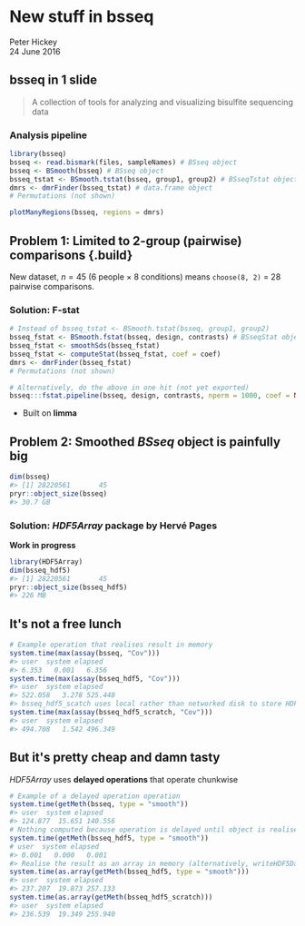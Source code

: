 # New stuff in __bsseq__
Peter Hickey  
24 June 2016  



## __bsseq__ in 1 slide

> A collection of tools for analyzing and visualizing bisulfite sequencing data

### Analysis pipeline


```r
library(bsseq)
bsseq <- read.bismark(files, sampleNames) # BSseq object
bsseq <- BSmooth(bsseq) # BSseq object
bsseq_tstat <- BSmooth.tstat(bsseq, group1, group2) # BSseqTstat object
dmrs <- dmrFinder(bsseq_tstat) # data.frame object
# Permutations (not shown)

plotManyRegions(bsseq, regions = dmrs)
```
## Problem 1: Limited to 2-group (pairwise) comparisons {.build}

New dataset, $n = 45$ (6 people $\times$ 8 conditions) means `choose(8, 2)` = 28 pairwise comparisons.

### Solution: F-stat


```r
# Instead of bsseq_tstat <- BSmooth.tstat(bsseq, group1, group2)
bsseq_fstat <- BSmooth.fstat(bsseq, design, contrasts) # BSseqStat object
bsseq_fstat <- smoothSds(bsseq_fstat)
bsseq_fstat <- computeStat(bsseq_fstat, coef = coef)
dmrs <- dmrFinder(bsseq_fstat)
# Permutations (not shown)

# Alternatively, do the above in one hit (not yet exported)
bsseq:::fstat.pipeline(bsseq, design, contrasts, nperm = 1000, coef = NULL)
```

- Built on __limma__

## Problem 2: Smoothed _BSseq_ object is painfully big


```r
dim(bsseq)
#> [1] 28220561       45
pryr::object_size(bsseq)
#> 30.7 GB
```

### Solution: _HDF5Array_ package by Hervé Pages

__Work in progress__


```r
library(HDF5Array)
dim(bsseq_hdf5)
#> [1] 28220561       45
pryr::object_size(bsseq_hdf5)
#> 226 MB
```

## It's not a free lunch


```r
# Example operation that realises result in memory
system.time(max(assay(bsseq, "Cov")))
#> user  system elapsed
#> 6.353   0.001   6.356
system.time(max(assay(bsseq_hdf5, "Cov")))
#> user  system elapsed
#> 522.058   3.278 525.448
#> bsseq_hdf5_scatch uses local rather than networked disk to store HDF5 files
system.time(max(assay(bsseq_hdf5_scratch, "Cov")))
#> user  system elapsed
#> 494.708   1.542 496.349
```

## But it's pretty cheap and damn tasty

_HDF5Array_ uses __delayed operations__ that operate chunkwise


```r
# Example of a delayed operation operation
system.time(getMeth(bsseq, type = "smooth"))
#> user  system elapsed
#> 124.877  15.651 140.556
# Nothing computed because operation is delayed until object is realised!
system.time(getMeth(bsseq_hdf5, type = "smooth"))
# user  system elapsed
#> 0.001   0.000   0.001
#> Realise the result as an array in memory (alternatively, writeHDF5Dataset())
system.time(as.array(getMeth(bsseq_hdf5, type = "smooth")))
#> user  system elapsed
#> 237.207  19.873 257.133
system.time(as.array(getMeth(bsseq_hdf5_scratch)))
#> user  system elapsed
#> 236.539  19.349 255.940
```
